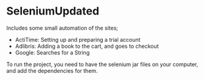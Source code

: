 # SeleniumUpdated

Includes some small automation of the sites; 
- ActiTime: Setting up and preparing a trial account
- Adlibris: Adding a book to the cart, and goes to checkout
- Google: Searches for a String

To run the project, you need to have the selenium jar files on your computer, and add the dependencies for them.
